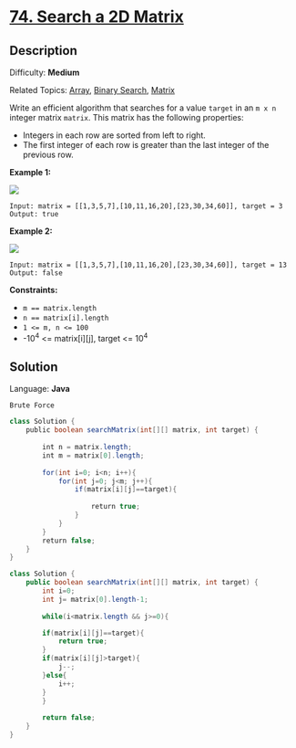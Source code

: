 # [74\. Search a 2D Matrix](https://leetcode.com/problems/search-a-2d-matrix/)

## Description

Difficulty: **Medium**  

Related Topics: [Array](https://leetcode.com/tag/array/), [Binary Search](https://leetcode.com/tag/binary-search/), [Matrix](https://leetcode.com/tag/matrix/)


Write an efficient algorithm that searches for a value `target` in an `m x n` integer matrix `matrix`. This matrix has the following properties:

*   Integers in each row are sorted from left to right.
*   The first integer of each row is greater than the last integer of the previous row.

**Example 1:**

![](https://assets.leetcode.com/uploads/2020/10/05/mat.jpg)

```
Input: matrix = [[1,3,5,7],[10,11,16,20],[23,30,34,60]], target = 3
Output: true
```

**Example 2:**

![](https://assets.leetcode.com/uploads/2020/10/05/mat2.jpg)

```
Input: matrix = [[1,3,5,7],[10,11,16,20],[23,30,34,60]], target = 13
Output: false
```

**Constraints:**

*   `m == matrix.length`
*   `n == matrix[i].length`
*   `1 <= m, n <= 100`
*   -10<sup>4</sup> <= matrix[i][j], target <= 10<sup>4</sup>


## Solution

Language: **Java**

``Brute Force``

```java 
class Solution {
    public boolean searchMatrix(int[][] matrix, int target) {
        
        int n = matrix.length;
        int m = matrix[0].length;
        
        for(int i=0; i<n; i++){
            for(int j=0; j<m; j++){
                if(matrix[i][j]==target){
​
                    return true;
                }
            }
        }
        return false;
    }
}
```


```Java
class Solution {
    public boolean searchMatrix(int[][] matrix, int target) {
        int i=0;
        int j= matrix[0].length-1;
        
        while(i<matrix.length && j>=0){

        if(matrix[i][j]==target){
            return true;
        }
        if(matrix[i][j]>target){
            j--;
        }else{
            i++;
        }
        }
        
        return false;
    }
}
```



